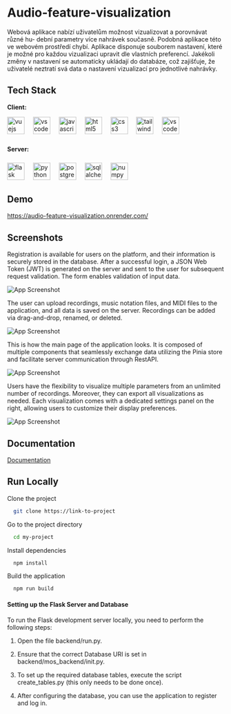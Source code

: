 
# Audio-feature-visualization

Webová aplikace nabízí uživatelům možnost vizualizovat a porovnávat různé hu-
dební parametry více nahrávek současně. Podobná aplikace této ve webovém prostředí chybí. Aplikace disponuje souborem nastavení, které je možné pro každou vizualizaci
upravit dle vlastních preferencí. Jakékoli změny v nastavení se automaticky ukládají
do databáze, což zajišťuje, že uživatelé neztratí svá data o nastavení vizualizací pro
jednotlivé nahrávky.


## Tech Stack

**Client:** 
<div align="left">
  <img src="https://cdn.jsdelivr.net/gh/devicons/devicon/icons/vuejs/vuejs-original.svg" height="40" alt="vuejs logo"  />
   <img width="12" />
  <img src="https://upload.wikimedia.org/wikipedia/commons/1/1c/Pinialogo.svg" height="40" alt="vscode logo"  />
  <img width="12" />
  <img src="https://cdn.jsdelivr.net/gh/devicons/devicon/icons/javascript/javascript-original.svg" height="40" alt="javascript logo"  />
  <img width="12" />
  <img src="https://cdn.jsdelivr.net/gh/devicons/devicon/icons/html5/html5-original.svg" height="40" alt="html5 logo"  />
  <img width="12" />
  <img src="https://cdn.jsdelivr.net/gh/devicons/devicon/icons/css3/css3-original.svg" height="40" alt="css3 logo"  />
  <img width="12" />
  <img src="https://upload.wikimedia.org/wikipedia/commons/d/d5/Tailwind_CSS_Logo.svg" height="40" alt="tailwindcss logo"  />
   <img width="12" />
  <img src="https://upload.wikimedia.org/wikipedia/commons/f/f1/Vitejs-logo.svg" height="40" alt="vscode logo"  />
</div>

###

**Server:** 

###

<div align="left">
  <img src="https://cdn.jsdelivr.net/gh/devicons/devicon/icons/flask/flask-original.svg" height="40" alt="flask logo"  />
  <img width="12" />
  <img src="https://cdn.jsdelivr.net/gh/devicons/devicon/icons/python/python-original.svg" height="40" alt="python logo"  />
  <img width="12" />
  <img src="https://cdn.jsdelivr.net/gh/devicons/devicon/icons/postgresql/postgresql-original.svg" height="40" alt="postgresql logo"  />
  <img width="12" />
  <img src="https://cdn.jsdelivr.net/gh/devicons/devicon/icons/sqlalchemy/sqlalchemy-original.svg" height="40" alt="sqlalchemy logo"  />
  <img width="12" />
  <img src="https://cdn.jsdelivr.net/gh/devicons/devicon/icons/numpy/numpy-original.svg" height="40" alt="numpy logo"  />

</div>

###



## Demo

https://audio-feature-visualization.onrender.com/


## Screenshots

Registration is available for users on the platform, and their information is securely stored in the database. After a successful login, a JSON Web Token (JWT) is generated on the server and sent to the user for subsequent request validation. The form enables validation of input data.

![App Screenshot](https://github.com/MartinKlimes/MartinKlimes/assets/107542941/ad940c12-88d2-4ed3-b48e-03309f2c69f9)

The user can upload recordings, music notation files, and MIDI files to the application, and all data is saved on the server. Recordings can be added via drag-and-drop, renamed, or deleted.

![App Screenshot](https://github.com/MartinKlimes/MartinKlimes/assets/107542941/feadfff7-7341-4ae4-84d6-080263cec98b)

This is how the main page of the application looks. It is composed of multiple components that seamlessly exchange data utilizing the Pinia store and facilitate server communication through RestAPI.

![App Screenshot](https://github.com/MartinKlimes/MartinKlimes/assets/107542941/e64c9a71-1fb7-4d6b-a74d-a65cce532363)

Users have the flexibility to visualize multiple parameters from an unlimited number of recordings. Moreover, they can export all visualizations as needed. Each visualization comes with a dedicated settings panel on the right, allowing users to customize their display preferences.

![App Screenshot](https://github.com/MartinKlimes/MartinKlimes/assets/107542941/4c351ef8-e90d-42d7-ace7-37be312f9334)
## Documentation

[Documentation](https://drive.google.com/file/d/10ewwWTRCiWncaQMfoQy4w9VBdOK00oJ3/view)


## Run Locally

Clone the project

```bash
  git clone https://link-to-project
```

Go to the project directory

```bash
  cd my-project
```

Install dependencies

```bash
  npm install
```

Build the application

```bash
  npm run build
```
#### Setting up the Flask Server and Database

To run the Flask development server locally, you need to perform the following steps:

1. Open the file backend/run.py.

2. Ensure that the correct Database URI is set in  backend/mos_backend/init.py.

3. To set up the required database tables, execute the script create_tables.py (this only needs to be done once).

4. After configuring the database, you can use the application to register and log in.
